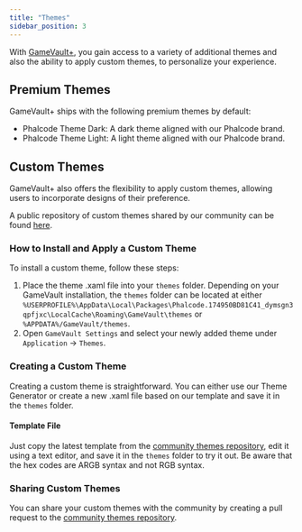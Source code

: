 ```yaml
---
title: "Themes"
sidebar_position: 3
---
```


With [GameVault+](/docs/gamevault-plus/introduction), you gain access to a variety of additional themes and also the ability to apply custom themes, to personalize your experience.

## Premium Themes

GameVault+ ships with the following premium themes by default:

- Phalcode Theme Dark: A dark theme aligned with our Phalcode brand.
- Phalcode Theme Light: A light theme aligned with our Phalcode brand.

## Custom Themes

GameVault+ also offers the flexibility to apply custom themes, allowing users to incorporate designs of their preference.

A public repository of custom themes shared by our community can be found [here](https://github.com/Phalcode/gamevault-community-themes/).

### How to Install and Apply a Custom Theme

To install a custom theme, follow these steps:

1. Place the theme .xaml file into your `themes` folder. Depending on your GameVault installation, the `themes` folder can be located at either `%USERPROFILE%\AppData\Local\Packages\Phalcode.174950BD81C41_dymsgn3qpfjxc\LocalCache\Roaming\GameVault\themes` or `%APPDATA%/GameVault/themes`.
2. Open `GameVault Settings` and select your newly added theme under `Application` -> `Themes`.

### Creating a Custom Theme

Creating a custom theme is straightforward. You can either use our Theme Generator or create a new .xaml file based on our template and save it in the `themes` folder.
<!--
#### Theme Generator
**Coming Soon!**
 An easy-to-use Theme Generator is available [here](https://themes.gamevau.lt/).
-->

#### Template File

Just copy the latest template from the [community themes repository](https://github.com/Phalcode/gamevault-community-themes/), edit it using a text editor, and save it in the `themes` folder to try it out. Be aware that the hex codes are ARGB syntax and not RGB syntax.

### Sharing Custom Themes

You can share your custom themes with the community by creating a pull request to the [community themes repository](https://github.com/Phalcode/gamevault-community-themes/).
